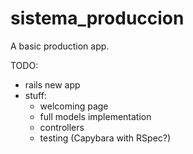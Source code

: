 sistema_produccion
==================

A basic production app.

TODO:

- rails new app
- stuff:
  + welcoming page
  + full models implementation
  + controllers
  + testing (Capybara with RSpec?)